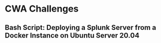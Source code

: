# CWA Challenges

## Bash Script: Deploying a Splunk Server from a Docker Instance on Ubuntu Server 20.04
